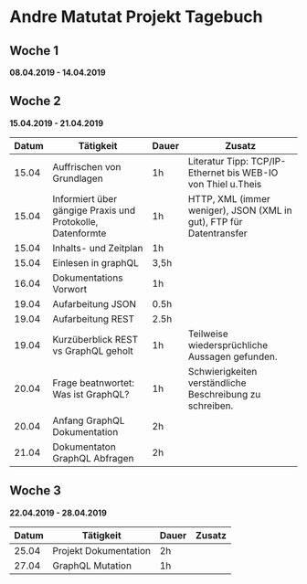 # Andre Matutat Projekt Tagebuch



## Woche 1 

__08.04.2019 - 14.04.2019__




## Woche 2 

__15.04.2019 - 21.04.2019__

| Datum | Tätigkeit                                | Dauer | Zusatz                                   |
| ----- | ---------------------------------------- | ----- | ---------------------------------------- |
| 15.04 | Auffrischen von Grundlagen               | 1h    | Literatur Tipp: TCP/IP-Ethernet bis WEB-IO  von Thiel u.Theis |
| 15.04 | Informiert über gängige Praxis und Protokolle, Datenformte | 1h    | HTTP, XML (immer weniger), JSON (XML in gut), FTP für Datentransfer |
| 15.04 | Inhalts- und Zeitplan                    | 1h    |                                          |
| 15.04 | Einlesen in graphQL                      | 3,5h  |                                          |
| 16.04 | Dokumentations Vorwort                   | 1h    |                                          |
| 19.04 | Aufarbeitung JSON                        | 0.5h  |                                          |
| 19.04 | Aufarbeitung REST                        | 2.5h  |                                          |
| 19.04 | Kurzüberblick REST vs GraphQL geholt     | 1h    | Teilweise wiedersprüchliche Aussagen gefunden. |
| 20.04 | Frage beatnwortet: Was ist GraphQL?      | 1h    | Schwierigkeiten verständliche Beschreibung zu schreiben. |
| 20.04 | Anfang GraphQL Dokumentation             | 2h    |                                          |
| 21.04 | Dokumentaton GraphQL Abfragen            | 2h    |                                          |

## Woche 3

__22.04.2019 - 28.04.2019__

| Datum | Tätigkeit                                | Dauer | Zusatz                                   |
| ----- | ---------------------------------------- | ----- | ---------------------------------------- |
| 25.04| Projekt Dokumentation| 2h||
| 27.04| GraphQL Mutation| 1h||
